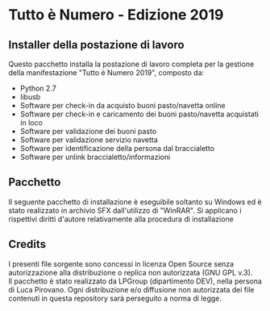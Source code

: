 <h1>Tutto è Numero - Edizione 2019</h1>
<h2>Installer della postazione di lavoro</h2>
<p>Questo pacchetto installa la postazione di lavoro completa per la gestione della manifestazione "Tutto è Numero 2019", composto da:</p>
<ul>
  <li>Python 2.7</li>
  <li>libusb</li>
  <li>Software per check-in da acquisto buoni pasto/navetta online</li>
  <li>Software per check-in e caricamento dei buoni pasto/navetta acquistati in loco</li>
  <li>Software per validazione dei buoni pasto</li>
  <li>Software per validazione servizio navetta</li>
  <li>Software per identificazione della persona dal braccialetto</li>
  <li>Software per unlink braccialetto/informazioni</li>
</ul>

<h2>Pacchetto</h2>
<p>Il seguente pacchetto di installazione è eseguibile soltanto su Windows ed è stato realizzato in archivio SFX dall'utilizzo di "WinRAR". Si applicano i rispettivi diritti d'autore relativamente alla procedura di installazione</p>

<h2>Credits</h2>
<p>I presenti file sorgente sono concessi in licenza Open Source senza autorizzazione alla distribuzione o replica non autorizzata (GNU GPL v.3).<br>
Il pacchetto è stato realizzato da LPGroup (dipartimento DEV), nella persona di Luca Pirovano.
Ogni distribuzione e/o diffusione non autorizzata dei file contenuti in questa repository sarà perseguito a norma di legge.</p>
